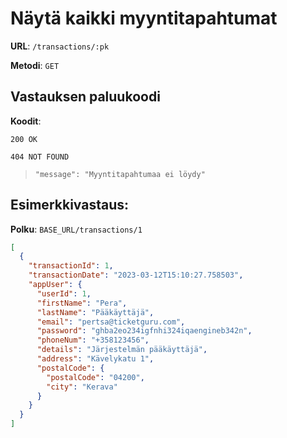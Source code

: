 # Näytä kaikki myyntitapahtumat

**URL**: `/transactions/:pk`

**Metodi**: `GET`

## Vastauksen paluukoodi

**Koodit**:

`200 OK`

`404 NOT FOUND`

> `"message": "Myyntitapahtumaa ei löydy"`

## Esimerkkivastaus:

**Polku**: `BASE_URL/transactions/1`

```json
[
  {
    "transactionId": 1,
    "transactionDate": "2023-03-12T15:10:27.758503",
    "appUser": {
      "userId": 1,
      "firstName": "Pera",
      "lastName": "Pääkäyttäjä",
      "email": "pertsa@ticketguru.com",
      "password": "ghba2eo234igfnhi324iqaengineb342n",
      "phoneNum": "+358123456",
      "details": "Järjestelmän pääkäyttäjä",
      "address": "Kävelykatu 1",
      "postalCode": {
        "postalCode": "04200",
        "city": "Kerava"
      }
    }
  }
]
```
